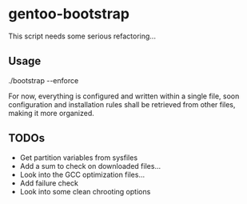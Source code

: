 gentoo-bootstrap
================
This script needs some serious refactoring...

Usage
-----
./bootstrap --enforce

For now, everything is configured and written within a single file, soon configuration and installation rules shall be retrieved from other files, making it more organized.

TODOs
-----
  - Get partition variables from sysfiles
  - Add a sum to check on downloaded files...
  - Look into the GCC optimization files...
  - Add failure check
  - Look into some clean chrooting options
